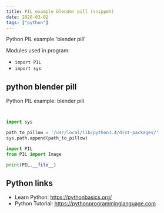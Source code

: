 ```yaml
---
title: PIL example blender pill (snippet)
date: 2020-03-02
tags: ["python"]
---
```

Python PIL example 'blender pill'


Modules used in program: 
* `import PIL`
* `import sys`

## python blender pill

Python PIL example: blender pill

```python


import sys

path_to_pillow = '/usr/local/lib/python3.4/dist-packages/'
sys.path.append(path_to_pillow)

import PIL
from PIL import Image

print(PIL.__file__)

```

## Python links

- Learn Python: https://pythonbasics.org/
- Python Tutorial: https://pythonprogramminglanguage.com
